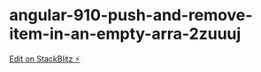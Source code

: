 # angular-910-push-and-remove-item-in-an-empty-arra-2zuuuj

[Edit on StackBlitz ⚡️](https://stackblitz.com/edit/angular-910-push-and-remove-item-in-an-empty-arra-2zuuuj)